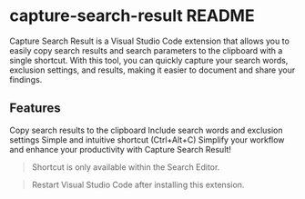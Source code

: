# capture-search-result README

Capture Search Result is a Visual Studio Code extension that allows you to easily copy search results and search parameters to the clipboard with a single shortcut. With this tool, you can quickly capture your search words, exclusion settings, and results, making it easier to document and share your findings.

## Features

Copy search results to the clipboard
Include search words and exclusion settings
Simple and intuitive shortcut (Ctrl+Alt+C)
Simplify your workflow and enhance your productivity with Capture Search Result!

> Shortcut is only available within the Search Editor.

> Restart Visual Studio Code after installing this extension.
